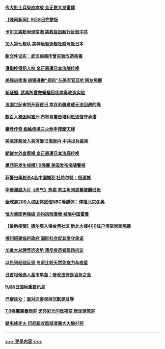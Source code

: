 #### [传大批士兵染疫病故 金正恩大发雷霆](../pages/prog202/a103211722.md?t=09091351) 
#### [【晚间新闻】9月8日完整版](../pages/prog202/a103211590.md?t=09091351) 
#### [卡尔文森航母现南海 美舰自由航行反驳中共](../pages/prog202/a103211356.md?t=09091351) 
#### [加入第七舰队 美神盾驱逐舰杜威号抵日本](../pages/prog202/a103211679.md?t=09091351) 
#### [新文件证实：武汉病毒所曾实验改造病毒](../pages/prog202/a103211610.md?t=09091351) 
#### [遭指控侵犯人权 金正恩遭日本法院传唤](../pages/prog202/a103211079.md?t=09091351) 
#### [美舰进南海 胡锡进搬“郑和”与美军官互呛 网友笑翻](../pages/prog202/a103211493.md?t=09091351) 
#### [新证据: 武毒所曾做蝙蝠冠状病毒改造实验](../pages/prog202/a103211459.md?t=09091351) 
#### [法国世纪审判开庭首日 幸存恐袭者成无法回避的痛](../pages/prog202/a103211439.md?t=09091351) 
#### [数百人被困阿富汗 布林肯警告塔利班须信守承诺](../pages/prog202/a103211324.md?t=09091351) 
#### [攀登传奇 蜘蛛侠携三火枪手爬摩天楼](../pages/prog202/a103211400.md?t=09091351) 
#### [美驱逐舰驶入美济礁12海里内 中共出兵监视](../pages/prog202/a103211395.md?t=09091351) 
#### [朝鲜大外宣惹祸 金正恩遭日本法庭传唤](../pages/prog202/a103211397.md?t=09091351) 
#### [墨西哥发生规模7.0强震 美国发布海啸警报](../pages/prog202/a103211385.md?t=09091351) 
#### [菲警扫毒射杀4名中国嫌犯 杜特尔特：很遗憾](../pages/prog202/a103211376.md?t=09091351) 
#### [华裔漫威大片《尚气》热卖 男主角刘思慕被翻旧账](../pages/prog202/a103211353.md?t=09091351) 
#### [全球逾200人权团体致信NBC等媒体：停播北京冬奥](../pages/prog202/a103211265.md?t=09091351) 
#### [恒大集团再降级 违约风险激增 被喻中国雷曼](../pages/prog202/a103211152.md?t=09091351) 
#### [【最新疫情】德尔塔入侵台湾社区 新北大楼400住户清空居家隔离](../pages/prog202/a103211243.md?t=09091351) 
#### [塔利班建临时政府 国际社会促其信守承诺](../pages/prog202/a103211206.md?t=09091351) 
#### [加拿大总理竞选造势 遭反疫苗者现场抗议](../pages/prog202/a103211090.md?t=09091351) 
#### [以色列经验反思 专家比较天然免疫力与疫苗](../pages/prog202/a103211024.md?t=09091351) 
#### [日首相候选人高市早苗：修改法律是当务之急](../pages/prog202/a103211007.md?t=09091351) 
#### [9月8日国际重要讯息](../pages/prog202/a103210992.md?t=09091351) 
#### [巴黎民众：面对迫害保持沉默是耻辱](../pages/prog202/a103210943.md?t=09091351) 
#### [7.0强震袭墨西哥 诡异彩光闪烁夜空 居民惊慌逃](../pages/prog202/a103210828.md?t=09091351) 
#### [疑电线走火 印尼超收监狱凌晨大火酿41死](../pages/prog202/a103210805.md?t=09091351) 

----
#### [ >>> 更早内容 <<< ](../indexes/prog202-earlier.md)
